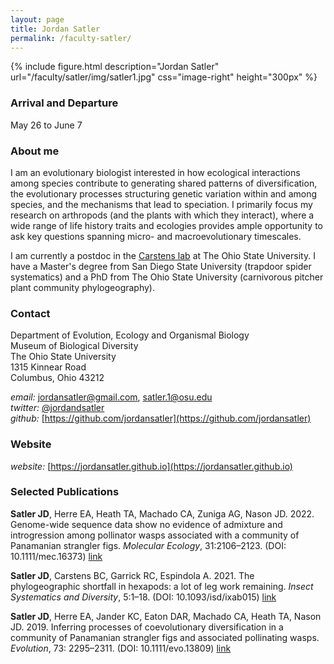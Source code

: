 ```yaml
---
layout: page
title: Jordan Satler
permalink: /faculty-satler/
---
```

{% include figure.html description="Jordan Satler" url="/faculty/satler/img/satler1.jpg" css="image-right" height="300px" %}

### Arrival and Departure

May 26 to June 7

### About me

I am an evolutionary biologist interested in how ecological interactions among species contribute to generating shared patterns of diversification, the evolutionary processes structuring genetic variation within and among species, and the mechanisms that lead to speciation. I primarily focus my research on arthropods (and the plants with which they interact), where a wide range of life history traits and ecologies provides ample opportunity to ask key questions spanning micro- and macroevolutionary timescales.  

I am currently a postdoc in the [Carstens lab](https://carstenslab.osu.edu/) at The Ohio State University. I have a Master's degree from San Diego State University (trapdoor spider systematics) and a PhD from The Ohio State University (carnivorous pitcher plant community phylogeography).

### Contact

Department of Evolution, Ecology and Organismal Biology<br/>
Museum of Biological Diversity<br/>
The Ohio State University<br/>
1315 Kinnear Road<br/>
Columbus, Ohio 43212<br/>

_email:_ [jordansatler@gmail.com](mailto:jordansatler@gmail.com), [satler.1@osu.edu](mailto:satler.1@osu.edu)  
_twitter:_ [@jordandsatler](https://twitter.com/jordandsatler)  
_github:_ [https://github.com/jordansatler](https://github.com/jordansatler)  

### Website

_website:_ [https://jordansatler.github.io](https://jordansatler.github.io)

### Selected Publications

**Satler JD**, Herre EA, Heath TA, Machado CA, Zuniga AG, Nason JD. 2022. Genome-wide sequence data show no evidence of admixture and introgression among pollinator wasps associated with a community of Panamanian strangler figs. *Molecular Ecology*, 31:2106–2123. (DOI: 10.1111/mec.16373) [link](https://onlinelibrary.wiley.com/doi/full/10.1111/mec.16373)  

**Satler JD**, Carstens BC, Garrick RC, Espindola A. 2021. The phylogeographic shortfall in hexapods: a lot of leg work remaining. *Insect Systematics and Diversity*, 5:1–18. (DOI: 10.1093/isd/ixab015) [link](https://academic.oup.com/isd/article/5/5/1/6361054)  

**Satler JD**, Herre EA, Jander KC, Eaton DAR, Machado CA, Heath TA, Nason JD. 2019. Inferring processes of coevolutionary diversification in a community of Panamanian strangler figs and associated pollinating wasps. *Evolution*, 73: 2295–2311. (DOI: 10.1111/evo.13809) [link](https://onlinelibrary.wiley.com/doi/abs/10.1111/evo.13809)
